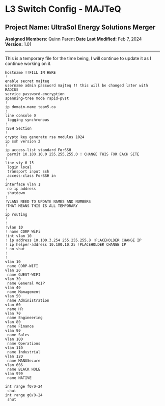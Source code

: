 # L3 Switch Config - MAJTeQ
## Project Name: UltraSol Energy Solutions Merger
**Assigned Members:** Quinn Parent
**Date Last Modified:** Feb 7, 2024  
**Version:** 1.01  

---
This is a temporary file for the time being, I will continue to update it as I continue working on it.
```L3-Switch-Config
hostname !!FILL IN HERE
!
enable secret majteq
username admin password majteq !! this will be changed later with RADIUS
service password-encryption
spanning-tree mode rapid-pvst
!
ip domain-name team5.ca
!
line console 0
 logging synchronous
!
!SSH Section
!
crypto key generate rsa modulus 1024
ip ssh version 2
!
ip access-list standard ForSSH
 permit 10.100.10.0 255.255.255.0 ! CHANGE THIS FOR EACH SITE
!
line vty 0 15
 login local
 transport input ssh
 access-class ForSSH in
!
interface vlan 1
 no ip address
 shutdown
!
!VLANS NEED TO UPDATE NAMES AND NUMBERS
!THAT MEANS THIS IS ALL TEMPORARY
!
ip routing
!
!
!vlan 10
! name CORP WiFi
!int vlan 10
! ip address 10.100.3.254 255.255.255.0 !PLACEHOLDER CHANGE IP
! ip helper-address 10.100.10.25 !PLACEHOLDER CHANGE IP
! no shut
!
!
vlan 10
 name CORP-WIFI
vlan 20
 name GUEST-WIFI
vlan 30
 name General VoIP
vlan 40
 name Management
vlan 50
 name Administration
vlan 60
 name HR
vlan 70
 name Engineering
vlan 80
 name Finance
vlan 90
 name Sales
vlan 100
 name Operations
vlan 110
 name Industrial
vlan 120
 name MANUSecure
vlan 666
 name BLACK HOLE
vlan 999
 name NATIVE

int range f0/0-24
 shut
int range g0/0-24
 shut
```
